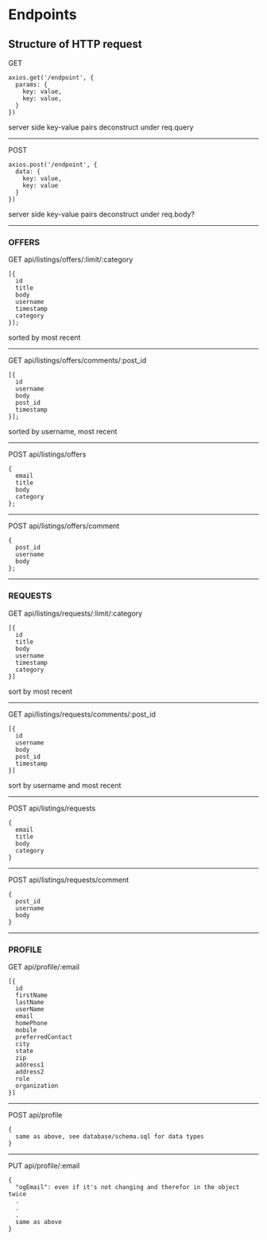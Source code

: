 # Endpoints

## Structure of HTTP request
GET
```
axios.get('/endpoint', {
  params: {
    key: value,
    key: value,
  }
})
```
server side key-value pairs deconstruct under req.query

---

POST
```
axios.post('/endpoint', {
  data: {
    key: value,
    key: value
  }
})
```
server side key-value pairs deconstruct under req.body?

---
### OFFERS

GET api/listings/offers/:limit/:category
```
[{
  id
  title
  body
  username
  timestamp
  category
}];
```
sorted by most recent

---

GET api/listings/offers/comments/:post_id
```
[{
  id
  username
  body
  post_id
  timestamp
}];
```
sorted by username, most recent

---
POST api/listings/offers
```
{
  email
  title
  body
  category
};
```
---

POST api/listings/offers/comment
```
{
  post_id
  username
  body
};
```
---

### REQUESTS

GET api/listings/requests/:limit/:category
```
[{
  id
  title
  body
  username
  timestamp
  category
}]
```
sort by most recent

---
GET api/listings/requests/comments/:post_id
```
[{
  id
  username
  body
  post_id
  timestamp
}]
```

sort by username and most recent

---
POST api/listings/requests
```
{
  email
  title
  body
  category
}
```

---
POST api/listings/requests/comment
```
{
  post_id
  username
  body
}
```
---

### PROFILE

GET api/profile/:email
```
[{
  id
  firstName
  lastName
  userName
  email
  homePhone
  mobile
  preferredContact
  city
  state
  zip
  address1
  address2
  role
  organization
}]
```
---
POST api/profile
```
{
  same as above, see database/schema.sql for data types
}
```


---

PUT api/profile/:email
```
{
  "ogEmail": even if it's not changing and therefor in the object twice
  .
  .
  .
  same as above
}
```
